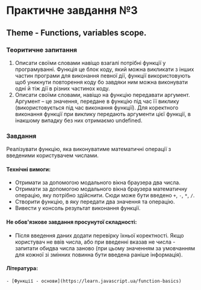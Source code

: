 # Практичне завдання №3

## Theme - Functions, variables scope.
    
### Теоритичне запитання
1. Описати своїми словами навіщо взагалі потрібні функції у програмуванні.
    Функція це блок коду, який можна викликати з інших частин програми для виконання певної дії, функції використовують щоб уникнути повторення коду бо завдяки ним можна виконувати одні й тіж дії в різних частинох коду.
2. Описати своїми словами, навіщо на функцію передавати аргумент.
    Аргумент – це значення, передане в функцію під час її виклику (використовується під час виконання функції). Для коректного виконання функції при виклику передають аргументи цієї функції, в інакшому випадку без них отримаємо undefined.

### Завдання
Реалізувати функцію, яка виконуватиме математичні операції з введеними користувачем числами.

#### Технічні вимоги:
- Отримати за допомогою модального вікна браузера два числа.
- Отримати за допомогою модального вікна браузера математичну операцію, яку потрібно здійснити. Сюди може бути введено `+`, `-`, `*`, `/`.
- Створити функцію, в яку передати два значення та операцію.
- Вивести у консоль результат виконання функції.

#### Не обов'язкове завдання просунутої складності:
- Після введення даних додати перевірку їхньої коректності. Якщо користувач не ввів числа, або при введенні вказав не числа - запитати обидва числа заново (при цьому значенням за умовчанням для кожної зі змінних повинна бути введена раніше інформація).

#### Література:
    - [Функції - основи](https://learn.javascript.ua/function-basics)

<!-- ## Теоретический вопрос 

1. Описать своими словами для чего вообще нужны функции в программировании. 
2. Описать своими словами, зачем в функцию передавать аргумент.

## Задание

Реализовать функцию, которая будет производить математические операции с введеными пользователем числами. 

#### Технические требования:
- Считать с помощью модального окна браузера два числа. 
- Считать с помощью модального окна браузера математическую операцию, которую нужно совершить. Сюда может быть введено `+`, `-`, `*`, `/`.
- Создать функцию, в которую передать два значения и операцию.
- Вывести в консоль результат выполнения функции.

#### Не обязательное задание продвинутой сложности:
- После ввода данных добавить проверку их корректности. Если пользователь не ввел числа, либо при вводе указал не числа, - спросить оба числа заново (при этом значением по умолчанию для каждой из переменных должна быть введенная ранее информация).

#### Литература:
- [Функции - основы](https://learn.javascript.ru/function-basics) -->